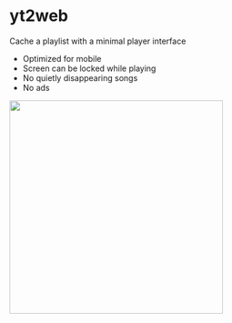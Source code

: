 # yt2web

Cache a playlist with a minimal player interface

- Optimized for mobile
- Screen can be locked while playing
- No quietly disappearing songs
- No ads

<img src="https://user-images.githubusercontent.com/6052590/154583536-cfd35b8d-416f-4ba7-b11c-7f4148107812.png"  width="375"/>
